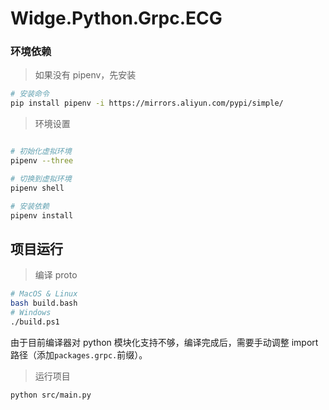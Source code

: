 # Widge.Python.Grpc.ECG

### 环境依赖

> 如果没有 pipenv，先安装

```bash
# 安装命令
pip install pipenv -i https://mirrors.aliyun.com/pypi/simple/
```

> 环境设置

```bash

# 初始化虚拟环境
pipenv --three

# 切换到虚拟环境
pipenv shell

# 安装依赖
pipenv install
```

## 项目运行

> 编译 proto

```bash
# MacOS & Linux
bash build.bash
# Windows
./build.ps1
```

由于目前编译器对 python 模块化支持不够，编译完成后，需要手动调整 import 路径（添加`packages.grpc.`前缀）。

> 运行项目

```bash
python src/main.py
```
